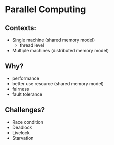 # Parallel Computing

## Contexts:

- Single machine (shared memory model)
  - thread level
- Multiple machines (distributed memory model)

## Why?

- performance
- better use resource (shared memory model)
- fairness
- fault tolerance

## Challenges?

- Race condition
- Deadlock
- Livelock
- Starvation
